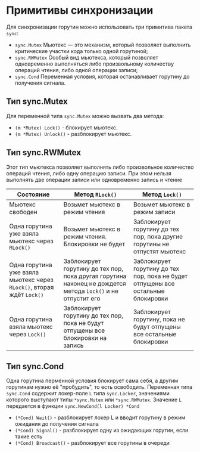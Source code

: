 
# Примитивы синхронизации

Для синхронизации горутин можно использовать три примитива пакета ```sync```:
* ```sync.Mutex``` Мьютекс — это механизм, который позволяет
  выполнить критические участки кода только одной горутиной;
* ```sync.RWMutex``` Особый вид мьютекса, который позволяет одновременно
  выполняться либо произвольному количеству операций чтения,
  либо одной операции записи;
* ```sync.Cond``` Переменная условия, которая останавливает горутину до получения
  сигнала.

## Тип sync.Mutex

Для переменной типа ```sync.Mutex``` можно вызвать два метода:
* ```(m *Mutex) Lock()``` - блокирует мьютекс.
* ```(m *Mutex) Unlock()``` - разблокирует мьютекс.

## Тип sync.RWMutex

Этот тип мьютекса позволяет выполнять либо произвольное количество
операций чтения, либо одну операцию записи. При этом нельзя выполнять
две операции записи или одновременно запись и чтение

| Состояние        |Метод ```RLock()```|Метод ```Lock()```|
|------------------|---|---|
| Мьютекс свободен |Возьмет мьютекс в режим чтения|Возьмет мьютекс в режим записи|
|Одна горутина уже взяла мьютекс через ```RLock()```| Возьмет мьютекс в режим чтения. Блокировки не будет| Заблокирует горутину до тех пор, пока другие горутины не отпустят мьютекс|
|Одна горутина уже взяла мьютекс через ```RLock()```, вторая ждёт ```Lock()```|Заблокирует горутину до тех пор, пока другая горутина наконец не дождется метода ```Lock()``` и не отпустит его|Заблокирует горутину до тех пор, пока не будет отпущены все остальные блокировки|
|Одна горутина взяла мьютекс через ```Lock()```|Заблокирует горутину до тех пор, пока не будут отпущены все блокировки на запись|Заблокирует горутину, пока не будут отпущены все остальные блокировки|


## Тип sync.Cond

Одна горутина перменной условия блокирует сама себя, а другим горутинам нужно её
"пробудить", то есть освободить.
Переменная типа ```sync.Cond``` содержит локер-поле ```L``` типа ```sync.Locker```,
значениями которого выступают типы ```*sync.Mutex``` или ```*sync.RWMutex```. Значение
```L``` передается в функции ```sync.NewCond(l Locker) *Cond```

* ```(*Cond) Wait()``` - разблокирует локер L и вводит горутину в режим ожидания
  до получения сигнала
* ```(*Cond) Signal()``` - разблокирует одну из ожидающих горутин, если такие
  есть
* ```(*Cond) Broadcast()``` - разблокирует все горутины в очереди